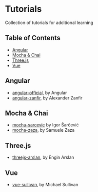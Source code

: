 # Tutorials

Collection of tutorials for additional learning


## Table of Contents

- [Angular](#angular)
- [Mocha & Chai](#mocha--chai)
- [Three.js](#threejs)
- [Vue](#vue)


## Angular

- [angular-official](/angular-official), by Angular
- [angular-zanfir](/angular-zanfir), by Alexander Zanfir


## Mocha & Chai

- [mocha-sarcevic](/mocha-sarcevic) by Igor Šarčević
- [mocha-zaza](/mocha-zaza), by Samuele Zaza


## Three.js

- [threejs-arslan](/threejs-arslan), by Engin Arslan


## Vue

- [vue-sullivan](/vue-sullivan), by Michael Sullivan